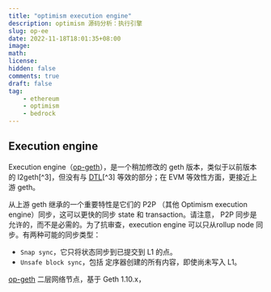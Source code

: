 ```yaml
---
title: "optimism execution engine"
description: optimism 源码分析：执行引擎
slug: op-ee
date: 2022-11-18T18:01:35+08:00
image:
math:
license:
hidden: false
comments: true
draft: false
tag:
    - ethereum
    - optimism
    - bedrock
---
```



## Execution engine

Execution engine（[op-geth](https://github.com/ethereum-optimism/op-geth)），是一个稍加修改的 geth 版本，类似于以前版本的 l2geth[^3]，但没有与 [DTL](https://github.com/ethereum-optimism/optimism/tree/develop/packages/data-transport-layer)[^3] 等效的部分；在 EVM 等效性方面，更接近上游 geth。

从上游 geth 继承的一个重要特性是它们的 P2P （其他 Optimism  execution engine）同步，这可以更快的同步 state 和 transaction。请注意， P2P 同步是允许的，而不是必需的。为了抗审查，execution engine 可以只从rollup node 同步。有两种可能的同步类型：

+ `Snap sync`，它只将状态同步到已提交到 L1 的点。
+ `Unsafe block sync`，包括 定序器创建的所有内容，即使尚未写入 L1。

[op-geth](https://github.com/ethereum-optimism/op-geth) 二层网络节点，基于 Geth 1.10.x，